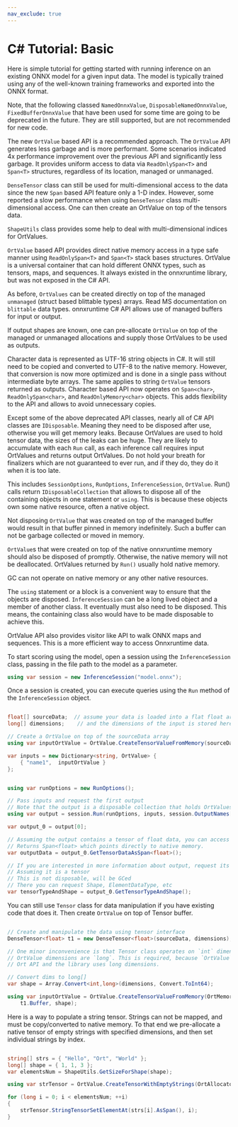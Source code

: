 ```yaml
---
nav_exclude: true 
---
```

# C# Tutorial: Basic

Here is simple tutorial for getting started with running inference on an existing ONNX model for a given input data.
The model is typically trained using any of the well-known training frameworks and exported into the ONNX format. 

Note, that the following classed `NamedOnnxValue`, `DisposableNamedOnnxValue`, `FixedBufferOnnxValue` that have been used
for some time are going to be deprecated in the future. They are still supported, but are not recommended for new code.

The new `OrtValue` based API is a recommended approach. The `OrtValue` API generates less garbage and is more performant.
Some scenarios indicated 4x performance improvement over the previous API and significantly less garbage.
It provides uniform access to data via `ReadOnlySpan<T>` and `Span<T>` structures, regardless of its location, managed or unmanaged.

`DenseTensor` class can still be used for multi-dimensional access to the data since the new `Span` based API feature
only a 1-D index. However, some reported a slow performance when using `DenseTensor` class multi-dimensional access.
One can then create an OrtValue on top of the tensors data. 

`ShapeUtils` class provides some help to deal with multi-dimensional indices for OrtValues.

`OrtValue` based API provides direct native memory access in a type safe manner using `ReadOnlySpan<T>` and `Span<T>` stack bases structures.
OrtValue is a universal container that can hold different ONNX types, such as tensors, maps, and sequences.
It always existed in the onnxruntime library, but was not exposed in the C# API.

As before, `OrtValues` can be created directly on top of the managed `unmanaged` (struct based blittable types)  arrays.
Read MS documentation on `blittable` data types. onnxruntime C# API allows use of managed buffers for input or output.

If output shapes are known, one can pre-allocate `OrtValue` on top of the managed or unmanaged allocations and supply
those OrtValues to be used as outputs.

Character data is represented as UTF-16 string objects in C#. It will still need to be copied and converted to UTF-8 to the native
memory. However, that conversion is now more optimized and is done in a single pass without intermediate byte arrays.
The same applies to string `OrtValue` tensors returned as outputs. Character based API now operates on `Span<char>`,
`ReadOnlySpan<char>`, and `ReadOnlyMemory<char>` objects. This adds flexibility to the API and allows to avoid unnecessary copies.

Except some of the above deprecated API classes, nearly all of C# API classes are `IDisposable`.
Meaning they need to be disposed after use, otherwise you will get memory leaks.
Because OrtValues are used to hold tensor data, the sizes of the leaks can be huge. They are likely
to accumulate with each `Run` call, as each inference call requires input OrtValues and returns output OrtValues.
Do not hold your breath for finalizers which are not guaranteed to ever run, and if they do, they do it
when it is too late.

This includes `SessionOptions`, `RunOptions`, `InferenceSession`, `OrtValue`. Run() calls return `IDisposableCollection`
that allows to dispose all of the containing objects in one statement or `using`. This is because these objects
own some native resource, often a native object.

Not disposing `OrtValue` that was created on top of the managed buffer would result in
that buffer pinned in memory indefinitely. Such a buffer can not be garbage collected or moved in memory.

`OrtValue`s that were created on top of the native onnxruntime memory should also be disposed of promptly.
Otherwise, the native memory will not be deallocated. OrtValues returned by `Run()` usually hold native memory.

GC can not operate on native memory or any other native resources.

The `using` statement or a block is a convenient way to ensure that the objects are disposed.
`InferenceSession` can be a long lived object and a member of another class. It eventually must also need to be disposed.
This means, the containing class also would have to be made disposable to achieve this.

OrtValue API also provides visitor like API to walk ONNX maps and sequences.
This is a more efficient way to access Onnxruntime data.

To start scoring using the model, open a session using the `InferenceSession` class, passing in the file path to the model as a parameter.

```cs
using var session = new InferenceSession("model.onnx");
```

Once a session is created, you can execute queries using the `Run` method of the  `InferenceSession` object.

```cs

float[] sourceData;  // assume your data is loaded into a flat float array
long[] dimensions;    // and the dimensions of the input is stored here

// Create a OrtValue on top of the sourceData array
using var inputOrtValue = OrtValue.CreateTensorValueFromMemory(sourceData, dimensions);

var inputs = new Dictionary<string, OrtValue> {
    { "name1",  inputOrtValue }
};


using var runOptions = new RunOptions();

// Pass inputs and request the first output
// Note that the output is a disposable collection that holds OrtValues
using var output = session.Run(runOptions, inputs, session.OutputNames[0]);

var output_0 = output[0];

// Assuming the output contains a tensor of float data, you can access it as follows
// Returns Span<float> which points directly to native memory.
var outputData = output_0.GetTensorDataAsSpan<float>();

// If you are interested in more information about output, request its type and shape
// Assuming it is a tensor
// This is not disposable, will be GCed
// There you can request Shape, ElementDataType, etc
var tensorTypeAndShape = output_0.GetTensorTypeAndShape();

```
You can still use `Tensor` class for data manipulation if you have existing code that does it.
Then create `OrtValue` on top of Tensor buffer.

```cs

// Create and manipulate the data using tensor interface
DenseTensor<float> t1 = new DenseTensor<float>(sourceData, dimensions);

// One minor inconvenience is that Tensor class operates on `int` dimensions and indices.
// OrtValue dimensions are `long`. This is required, because `OrtValue` talks directly to
// Ort API and the library uses long dimensions.

// Convert dims to long[]
var shape = Array.Convert<int,long>(dimensions, Convert.ToInt64);

using var inputOrtValue = OrtValue.CreateTensorValueFromMemory(OrtMemoryInfo.DefaultInstance,
    t1.Buffer, shape);

```

Here is a way to populate a string tensor. Strings can not be mapped, and must be copy/converted to native memory.
To that end we pre-allocate a native tensor of empty strings with specified dimensions, and then
set individual strings by index.


```cs

string[] strs = { "Hello", "Ort", "World" };
long[] shape = { 1, 1, 3 };
var elementsNum = ShapeUtils.GetSizeForShape(shape);

using var strTensor = OrtValue.CreateTensorWithEmptyStrings(OrtAllocator.DefaultInstance, shape);

for (long i = 0; i < elementsNum; ++i)
{
    strTensor.StringTensorSetElementAt(strs[i].AsSpan(), i);
}

```


